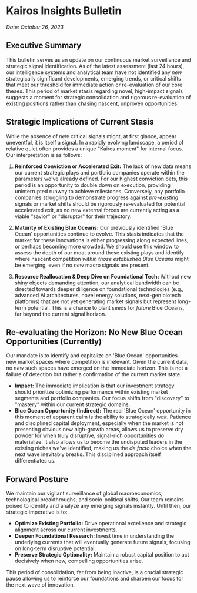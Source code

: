 # Kairos Insights Bulletin
*Date: October 26, 2023*

## Executive Summary

This bulletin serves as an update on our continuous market surveillance and strategic signal identification. As of the latest assessment (last 24 hours), our intelligence systems and analytical team have not identified any *new* strategically significant developments, emerging trends, or critical shifts that meet our threshold for immediate action or re-evaluation of our core theses. This period of market stasis regarding novel, high-impact signals suggests a moment for strategic consolidation and rigorous re-evaluation of existing positions rather than chasing nascent, unproven opportunities.

## Strategic Implications of Current Stasis

While the absence of *new* critical signals might, at first glance, appear uneventful, it is itself a signal. In a rapidly evolving landscape, a period of relative quiet often provides a unique "Kairos moment" for internal focus. Our interpretation is as follows:

1.  **Reinforced Conviction or Accelerated Exit:** The lack of new data means our current strategic plays and portfolio companies operate within the parameters we've already defined. For our highest conviction bets, this period is an opportunity to double down on execution, providing uninterrupted runway to achieve milestones. Conversely, any portfolio companies struggling to demonstrate progress against *pre-existing* signals or market shifts should be rigorously re-evaluated for potential accelerated exit, as no new external forces are currently acting as a viable "savior" or "disruptor" for their trajectory.

2.  **Maturity of Existing Blue Oceans:** Our previously identified 'Blue Ocean' opportunities continue to evolve. This stasis indicates that the market for these innovations is either progressing along expected lines, or perhaps becoming more crowded. We should use this window to assess the depth of our moat around these existing plays and identify where nascent competition *within those established Blue Oceans* might be emerging, even if no *new* macro signals are present.

3.  **Resource Reallocation & Deep Dive on Foundational Tech:** Without new shiny objects demanding attention, our analytical bandwidth can be directed towards deeper diligence on foundational technologies (e.g., advanced AI architectures, novel energy solutions, next-gen biotech platforms) that are not yet generating market signals but represent long-term potential. This is a chance to plant seeds for *future* Blue Oceans, far beyond the current signal horizon.

## Re-evaluating the Horizon: No New Blue Ocean Opportunities (Currently)

Our mandate is to identify and capitalize on 'Blue Ocean' opportunities – new market spaces where competition is irrelevant. Given the current data, no *new* such spaces have emerged on the immediate horizon. This is not a failure of detection but rather a confirmation of the current market state.

*   **Impact:** The immediate implication is that our investment strategy should prioritize optimizing performance within existing market segments and portfolio companies. Our focus shifts from "discovery" to "mastery" within our current strategic domains.
*   **Blue Ocean Opportunity (Indirect):** The real 'Blue Ocean' opportunity in this moment of apparent calm is the ability to strategically *wait*. Patience and disciplined capital deployment, especially when the market is not presenting obvious new high-growth areas, allows us to preserve dry powder for when truly disruptive, signal-rich opportunities *do* materialize. It also allows us to become the undisputed leaders in the existing niches we've identified, making us the *de facto* choice when the next wave inevitably breaks. This disciplined approach itself differentiates us.

## Forward Posture

We maintain our vigilant surveillance of global macroeconomics, technological breakthroughs, and socio-political shifts. Our team remains poised to identify and analyze any emerging signals instantly. Until then, our strategic imperative is to:

*   **Optimize Existing Portfolio:** Drive operational excellence and strategic alignment across our current investments.
*   **Deepen Foundational Research:** Invest time in understanding the underlying currents that will eventually generate future signals, focusing on long-term disruptive potential.
*   **Preserve Strategic Optionality:** Maintain a robust capital position to act decisively when new, compelling opportunities arise.

This period of consolidation, far from being inactive, is a crucial strategic pause allowing us to reinforce our foundations and sharpen our focus for the next wave of innovation.